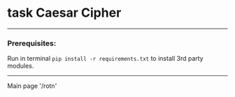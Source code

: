 # task Caesar Cipher

---
### Prerequisites:

Run in terminal `pip install -r requirements.txt` to install 3rd party modules.

---
Main page '/rotn'


